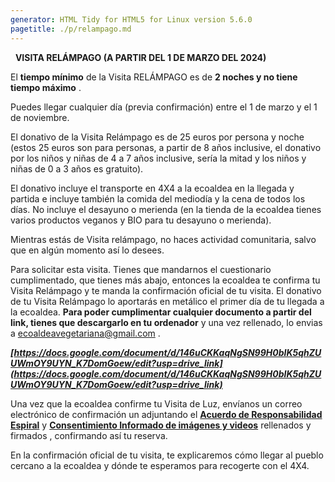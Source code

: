 ```yaml
---
generator: HTML Tidy for HTML5 for Linux version 5.6.0
pagetitle: ./p/relampago.md
---
```


  **VISITA RELÁMPAGO (A PARTIR DEL 1 DE MARZO DEL 2024)**

El **tiempo mínimo** de la Visita RELÁMPAGO es de **2 noches y no tiene
tiempo máximo** .

Puedes llegar cualquier día (previa confirmación) entre el 1 de marzo y
el 1 de noviembre.

El donativo de la Visita Relámpago es de 25 euros por persona y noche
(estos 25 euros son para personas, a partir de 8 años inclusive, el
donativo por los niños y niñas de 4 a 7 años inclusive, sería la mitad y
los niños y niñas de 0 a 3 años es gratuito).

El donativo incluye el transporte en 4X4 a la ecoaldea en la llegada y
partida e incluye también la comida del mediodía y la cena de todos los
días. No incluye el desayuno o merienda (en la tienda de la ecoaldea
tienes varios productos veganos y BIO para tu desayuno o merienda).

Mientras estás de Visita relámpago, no haces actividad comunitaria,
salvo que en algún momento así lo desees.

Para solicitar esta visita. Tienes que mandarnos el cuestionario
cumplimentado, que tienes más abajo, entonces la ecoaldea te confirma tu
Visita Relámpago y te manda la confirmación oficial de tu visita. El
donativo de tu Visita Relámpago lo aportarás en metálico el primer día
de tu llegada a la ecoaldea. **Para poder cumplimentar cualquier
documento a partir del link, tienes que descargarlo en tu ordenador** y
una vez rellenado, lo envias a ecoaldeavegetariana@gmail.com .

***[https://docs.google.com/document/d/146uCKKaqNgSN99H0bIK5qhZUUWmOY9UYN_K7DomGoew/edit?usp=drive_link](https://docs.google.com/document/d/146uCKKaqNgSN99H0bIK5qhZUUWmOY9UYN_K7DomGoew/edit?usp=drive_link)***

Una vez que la ecoaldea confirme tu Visita de Luz, envíanos un correo
electrónico de confirmación un adjuntando el [**Acuerdo de
Responsabilidad
Espiral**](https://docs.google.com/document/d/1LHb7SVDQ-M8FmAcnYgnzMvlfKPGFha1n-uw4Rqkf8cM/edit?usp=drive_link)
y [**Consentimiento Informado de imágenes y
videos**](https://docs.google.com/document/d/1C5pqcvrZBbvqaVWchEwn3Wk5DST300HS5YZm8GarfFQ/edit?usp=drive_link)
rellenados y firmados , confirmando así tu reserva.

En la confirmación oficial de tu visita, te explicaremos cómo llegar al
pueblo cercano a la ecoaldea y dónde te esperamos para recogerte con el
4X4.

